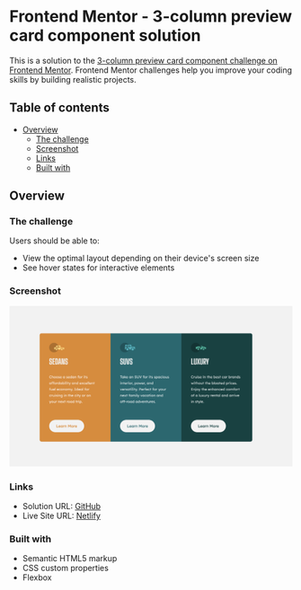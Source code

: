 # Frontend Mentor - 3-column preview card component solution

This is a solution to the [3-column preview card component challenge on Frontend Mentor](https://www.frontendmentor.io/challenges/3column-preview-card-component-pH92eAR2-). Frontend Mentor challenges help you improve your coding skills by building realistic projects.

## Table of contents

- [Overview](#overview)
  - [The challenge](#the-challenge)
  - [Screenshot](#screenshot)
  - [Links](#links)
  <!-- - [My process](#my-process) -->
  - [Built with](#built-with)

## Overview

### The challenge

Users should be able to:

- View the optimal layout depending on their device's screen size
- See hover states for interactive elements

### Screenshot

![](/images/3-Column.png)

### Links

- Solution URL: [GitHub](https://github.com/shawn-codes/3-column-preview-card-component-main)
- Live Site URL: [Netlify](https://your-live-site-url.com)

### Built with

- Semantic HTML5 markup
- CSS custom properties
- Flexbox
